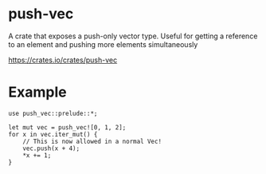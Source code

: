 # push-vec
A crate that exposes a push-only vector type. Useful for getting a reference to an element and pushing more elements simultaneously

https://crates.io/crates/push-vec

# Example
```
use push_vec::prelude::*;

let mut vec = push_vec![0, 1, 2];
for x in vec.iter_mut() {
    // This is now allowed in a normal Vec!
    vec.push(x + 4);
    *x += 1;
}
```
